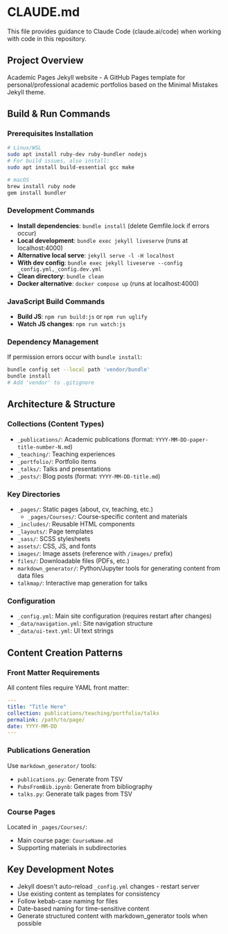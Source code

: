# CLAUDE.md

This file provides guidance to Claude Code (claude.ai/code) when working with code in this repository.

## Project Overview
Academic Pages Jekyll website - A GitHub Pages template for personal/professional academic portfolios based on the Minimal Mistakes Jekyll theme.

## Build & Run Commands

### Prerequisites Installation
```bash
# Linux/WSL
sudo apt install ruby-dev ruby-bundler nodejs
# For build issues, also install:
sudo apt install build-essential gcc make

# macOS
brew install ruby node
gem install bundler
```

### Development Commands
- **Install dependencies**: `bundle install` (delete Gemfile.lock if errors occur)
- **Local development**: `bundle exec jekyll liveserve` (runs at localhost:4000)
- **Alternative local serve**: `jekyll serve -l -H localhost`
- **With dev config**: `bundle exec jekyll liveserve --config _config.yml,_config.dev.yml`
- **Clean directory**: `bundle clean`
- **Docker alternative**: `docker compose up` (runs at localhost:4000)

### JavaScript Build Commands
- **Build JS**: `npm run build:js` or `npm run uglify`
- **Watch JS changes**: `npm run watch:js`

### Dependency Management
If permission errors occur with `bundle install`:
```bash
bundle config set --local path 'vendor/bundle'
bundle install
# Add 'vendor' to .gitignore
```

## Architecture & Structure

### Collections (Content Types)
- `_publications/`: Academic publications (format: `YYYY-MM-DD-paper-title-number-N.md`)
- `_teaching/`: Teaching experiences
- `_portfolio/`: Portfolio items
- `_talks/`: Talks and presentations
- `_posts/`: Blog posts (format: `YYYY-MM-DD-title.md`)

### Key Directories
- `_pages/`: Static pages (about, cv, teaching, etc.)
  - `_pages/Courses/`: Course-specific content and materials
- `_includes/`: Reusable HTML components
- `_layouts/`: Page templates
- `_sass/`: SCSS stylesheets
- `assets/`: CSS, JS, and fonts
- `images/`: Image assets (reference with `/images/` prefix)
- `files/`: Downloadable files (PDFs, etc.)
- `markdown_generator/`: Python/Jupyter tools for generating content from data files
- `talkmap/`: Interactive map generation for talks

### Configuration
- `_config.yml`: Main site configuration (requires restart after changes)
- `_data/navigation.yml`: Site navigation structure
- `_data/ui-text.yml`: UI text strings

## Content Creation Patterns

### Front Matter Requirements
All content files require YAML front matter:
```yaml
---
title: "Title Here"
collection: publications/teaching/portfolio/talks
permalink: /path/to/page/
date: YYYY-MM-DD
---
```

### Publications Generation
Use `markdown_generator/` tools:
- `publications.py`: Generate from TSV
- `PubsFromBib.ipynb`: Generate from bibliography
- `talks.py`: Generate talk pages from TSV

### Course Pages
Located in `_pages/Courses/`:
- Main course page: `CourseName.md`
- Supporting materials in subdirectories

## Key Development Notes
- Jekyll doesn't auto-reload `_config.yml` changes - restart server
- Use existing content as templates for consistency
- Follow kebab-case naming for files
- Date-based naming for time-sensitive content
- Generate structured content with markdown_generator tools when possible